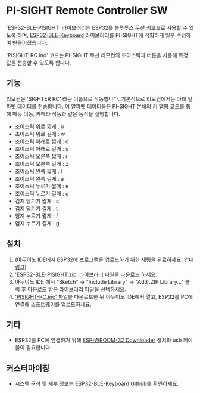 # PI-SIGHT Remote Controller SW

'ESP32-BLE-PISIGHT' 라이브러리는 ESP32를 블루투스 무선 키보드로 사용할 수 있도록 하며, [ESP32-BLE-Keyboard](https://github.com/T-vK/ESP32-BLE-Keyboard) 라이브러리를 PI-SIGHT에 적합하게 일부 수정하여 만들어졌습니다.

'PISIGHT-RC.ino' 코드는 PI-SIGHT 무선 리모컨의 조이스틱과 버튼을 사용해 특정 값을 전송할 수 있도록 합니다.


## 기능

리모컨은 'SIGHTER RC' 라는 이름으로 작동합니다.
기본적으로 리모컨에서는 아래 알파벳 데이터를 전송합니다.
이 알파벳 데이터들은 PI-SIGHT 본체의 키 맵핑 코드를 통해 메뉴 이동, 카메라 작동과 같은 동작을 실행합니다.

 - 조이스틱 위로 짧게 : u
 - 조이스틱 위로 길게 : w
 - 조이스틱 아래로 짧게 : d
 - 조이스틱 아래로 길게 : s
 - 조이스틱 오른쪽 짧게 : r
 - 조이스틱 오른쪽 길게 : z
 - 조이스틱 왼쪽 짧게 : l
 - 조이스틱 왼쪽 길게 : a
 - 조이스틱 누르기 짧게 : e
 - 조이스틱 누르기 길게 : q
 - 검지 당기기 짧게 : c
 - 검지 당기기 길게 : t
 - 엄지 누르기 짧게 : f
 - 엄지 누르기 길게 : g


## 설치

 1. (아두이노 IDE에서 ESP32에 프로그램을 업로드하기 위한 세팅을 완료하세요. [안내 링크](https://github.com/espressif/arduino-esp32#installation-instructions))
 2. ['ESP32-BLE-PISIGHT.zip' 라이브러리 파일](https://github.com/younsj97/PI-SIGHT_SW_RemoteController/blob/main/ESP32_BLE_PISIGHT.zip)을 다운로드 하세요.
 3. 아두이노 IDE 에서 "Sketch" -> "Include Library" -> "Add .ZIP Library..." 클릭 후 다운로드 받은 라이브러리 파일을 선택하세요.
 4. ['PISIGHT-RC.ino' 파일](https://github.com/younsj97/PI-SIGHT_SW_RemoteController/blob/main/PISIGHT-RC/PISIGHT-RC.ino)을 다운로드한 뒤 아두이노 IDE에서 열고, ESP32를 PC에 연결해 소프트웨어를 업로드하세요.


## 기타

 - ESP32를 PC에 연결하기 위해 [ESP-WROOM-32 Downloader](https://www.eleparts.co.kr/goods/view?no=10452097) 장치와 usb 케이블이 필요합니다.


## 커스터마이징

 - 시스템 구성 및 세부 정보는 [ESP32-BLE-Keyboard Github](https://github.com/T-vK/ESP32-BLE-Keyboard)를 확인하세요.
